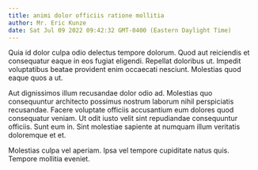```yaml
---
title: animi dolor officiis ratione mollitia
author: Mr. Eric Kunze
date: Sat Jul 09 2022 09:42:32 GMT-0400 (Eastern Daylight Time)
---
```

Quia id dolor culpa odio delectus tempore dolorum. Quod aut reiciendis et consequatur eaque in eos fugiat eligendi. Repellat doloribus ut. Impedit voluptatibus beatae provident enim occaecati nesciunt. Molestias quod eaque quos a ut.

 Aut dignissimos illum recusandae dolor odio ad. Molestias quo consequuntur architecto possimus nostrum laborum nihil perspiciatis recusandae. Facere voluptate officiis accusantium eum dolores quod consequatur veniam. Ut odit iusto velit sint repudiandae consequuntur officiis. Sunt eum in. Sint molestiae sapiente at numquam illum veritatis doloremque et et.

 Molestias culpa vel aperiam. Ipsa vel tempore cupiditate natus quis. Tempore mollitia eveniet.